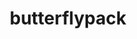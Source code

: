 ---
title: "butterflypack"
layout: cache
categories: [package, develop-2023-09-24]
meta: {"versions": ["2.2.2"], "compilers": ["cce@=15.0.1", "gcc@=10.3.0", "gcc@=11.1.0", "oneapi@=2023.2.0"], "oss": ["rhel8", "sle_hpc15", "ubuntu20.04"], "platforms": ["linux"], "targets": ["ppc64le", "x86_64", "x86_64_v3", "x86_64_v4", "zen4"], "stacks": ["e4s", "e4s-cray-rhel", "e4s-cray-sles", "e4s-oneapi", "e4s-power", "root"], "num_specs": 5, "num_specs_by_stack": {"e4s-cray-rhel": 1, "root": 5, "e4s-cray-sles": 1, "e4s-power": 1, "e4s-oneapi": 1, "e4s": 1}}
spec_details: [{"hash": "pm2g2tuvi7lu25rmag3qqf4pwvuxcjxm", "compiler": "cce@=15.0.1", "versions": ["2.2.2"], "os": "rhel8", "platform": "linux", "target": "zen4", "variants": ["build_system=cmake", "build_type=Release", "generator=make", "~ipo", "+openmp", "+shared"], "stacks": ["e4s-cray-rhel", "root"], "size": "-", "tarball": "https://binaries.spack.io/releases/develop-2023-09-24/build_cache/linux-rhel8-zen4/cce-15.0.1/butterflypack-2.2.2/linux-rhel8-zen4-cce-15.0.1-butterflypack-2.2.2-pm2g2tuvi7lu25rmag3qqf4pwvuxcjxm.spack"}, {"hash": "tfdnvilffxvlu6ev5mgwfnj7mgjmvyby", "compiler": "gcc@=10.3.0", "versions": ["2.2.2"], "os": "sle_hpc15", "platform": "linux", "target": "x86_64_v4", "variants": ["build_system=cmake", "build_type=Release", "generator=make", "~ipo", "+openmp", "+shared"], "stacks": ["e4s-cray-sles", "root"], "size": "-", "tarball": "https://binaries.spack.io/releases/develop-2023-09-24/build_cache/linux-sle_hpc15-x86_64_v4/gcc-10.3.0/butterflypack-2.2.2/linux-sle_hpc15-x86_64_v4-gcc-10.3.0-butterflypack-2.2.2-tfdnvilffxvlu6ev5mgwfnj7mgjmvyby.spack"}, {"hash": "lkldet6vg4lyhuuawacs4corlxs2zf2b", "compiler": "gcc@=11.1.0", "versions": ["2.2.2"], "os": "ubuntu20.04", "platform": "linux", "target": "ppc64le", "variants": ["build_system=cmake", "build_type=Release", "generator=make", "~ipo", "+openmp", "+shared"], "stacks": ["e4s-power", "root"], "size": "-", "tarball": "https://binaries.spack.io/releases/develop-2023-09-24/build_cache/linux-ubuntu20.04-ppc64le/gcc-11.1.0/butterflypack-2.2.2/linux-ubuntu20.04-ppc64le-gcc-11.1.0-butterflypack-2.2.2-lkldet6vg4lyhuuawacs4corlxs2zf2b.spack"}, {"hash": "6owj7bwrkvi4pucfg7husg5i6joxfwqs", "compiler": "oneapi@=2023.2.0", "versions": ["2.2.2"], "os": "ubuntu20.04", "platform": "linux", "target": "x86_64", "variants": ["build_system=cmake", "build_type=Release", "generator=make", "~ipo", "+openmp", "+shared"], "stacks": ["root", "e4s-oneapi"], "size": "-", "tarball": "https://binaries.spack.io/releases/develop-2023-09-24/build_cache/linux-ubuntu20.04-x86_64/oneapi-2023.2.0/butterflypack-2.2.2/linux-ubuntu20.04-x86_64-oneapi-2023.2.0-butterflypack-2.2.2-6owj7bwrkvi4pucfg7husg5i6joxfwqs.spack"}, {"hash": "rq3cchxm62safquux2ms3ipohd74azcy", "compiler": "gcc@=11.1.0", "versions": ["2.2.2"], "os": "ubuntu20.04", "platform": "linux", "target": "x86_64_v3", "variants": ["build_system=cmake", "build_type=Release", "generator=make", "~ipo", "+openmp", "+shared"], "stacks": ["root", "e4s"], "size": "-", "tarball": "https://binaries.spack.io/releases/develop-2023-09-24/build_cache/linux-ubuntu20.04-x86_64_v3/gcc-11.1.0/butterflypack-2.2.2/linux-ubuntu20.04-x86_64_v3-gcc-11.1.0-butterflypack-2.2.2-rq3cchxm62safquux2ms3ipohd74azcy.spack"}]
---